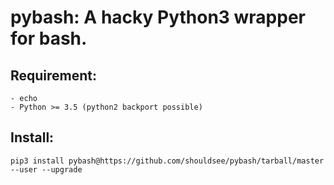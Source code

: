 # pybash: A hacky Python3 wrapper for bash.

## Requirement: 
	- echo  
	- Python >= 3.5 (python2 backport possible)

## Install:

`pip3 install pybash@https://github.com/shouldsee/pybash/tarball/master --user --upgrade`